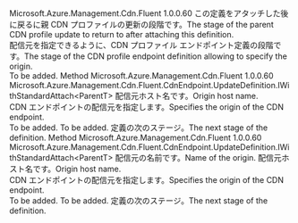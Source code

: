 <Type Name="IStandardEndpoint&lt;ParentT&gt;" FullName="Microsoft.Azure.Management.Cdn.Fluent.CdnEndpoint.UpdateDefinition.Blank.StandardEndpoint.IStandardEndpoint&lt;ParentT&gt;">
  <TypeSignature Language="C#" Value="public interface IStandardEndpoint&lt;ParentT&gt;" />
  <TypeSignature Language="ILAsm" Value=".class public interface auto ansi abstract IStandardEndpoint`1&lt;ParentT&gt;" />
  <TypeSignature Language="DocId" Value="T:Microsoft.Azure.Management.Cdn.Fluent.CdnEndpoint.UpdateDefinition.Blank.StandardEndpoint.IStandardEndpoint`1" />
  <TypeSignature Language="VB.NET" Value="Public Interface IStandardEndpoint(Of ParentT)" />
  <TypeSignature Language="F#" Value="type IStandardEndpoint&lt;'ParentT&gt; = interface" />
  <AssemblyInfo>
    <AssemblyName>Microsoft.Azure.Management.Cdn.Fluent</AssemblyName>
    <AssemblyVersion>1.0.0.60</AssemblyVersion>
  </AssemblyInfo>
  <TypeParameters>
    <TypeParameter Name="ParentT" />
  </TypeParameters>
  <Interfaces />
  <Docs>
    <typeparam name="ParentT"><span data-ttu-id="3569c-101">この定義をアタッチした後に戻るに親 CDN プロファイルの更新の段階です。</span><span class="sxs-lookup"><span data-stu-id="3569c-101">The stage of the parent CDN profile update to return to after attaching this definition.</span></span></typeparam>
    <summary>
            <span data-ttu-id="3569c-102">配信元を指定できるように、CDN プロファイル エンドポイント定義の段階です。</span><span class="sxs-lookup"><span data-stu-id="3569c-102">The stage of the CDN profile endpoint definition allowing to specify the origin.</span></span>
            </summary>
    <remarks>To be added.</remarks>
  </Docs>
  <Members>
    <Member MemberName="WithOrigin">
      <MemberSignature Language="C#" Value="public Microsoft.Azure.Management.Cdn.Fluent.CdnEndpoint.UpdateDefinition.IWithStandardAttach&lt;ParentT&gt; WithOrigin (string originHostName);" />
      <MemberSignature Language="ILAsm" Value=".method public hidebysig newslot virtual instance class Microsoft.Azure.Management.Cdn.Fluent.CdnEndpoint.UpdateDefinition.IWithStandardAttach`1&lt;!ParentT&gt; WithOrigin(string originHostName) cil managed" />
      <MemberSignature Language="DocId" Value="M:Microsoft.Azure.Management.Cdn.Fluent.CdnEndpoint.UpdateDefinition.Blank.StandardEndpoint.IStandardEndpoint`1.WithOrigin(System.String)" />
      <MemberSignature Language="VB.NET" Value="Public Function WithOrigin (originHostName As String) As IWithStandardAttach(Of ParentT)" />
      <MemberSignature Language="F#" Value="abstract member WithOrigin : string -&gt; Microsoft.Azure.Management.Cdn.Fluent.CdnEndpoint.UpdateDefinition.IWithStandardAttach&lt;'ParentT&gt;" Usage="iStandardEndpoint.WithOrigin originHostName" />
      <MemberType>Method</MemberType>
      <AssemblyInfo>
        <AssemblyName>Microsoft.Azure.Management.Cdn.Fluent</AssemblyName>
        <AssemblyVersion>1.0.0.60</AssemblyVersion>
      </AssemblyInfo>
      <ReturnValue>
        <ReturnType>Microsoft.Azure.Management.Cdn.Fluent.CdnEndpoint.UpdateDefinition.IWithStandardAttach&lt;ParentT&gt;</ReturnType>
      </ReturnValue>
      <Parameters>
        <Parameter Name="originHostName" Type="System.String" />
      </Parameters>
      <Docs>
        <param name="originHostName"><span data-ttu-id="3569c-103">配信元ホスト名です。</span><span class="sxs-lookup"><span data-stu-id="3569c-103">Origin host name.</span></span></param>
        <summary>
            <span data-ttu-id="3569c-104">CDN エンドポイントの配信元を指定します。</span><span class="sxs-lookup"><span data-stu-id="3569c-104">Specifies the origin of the CDN endpoint.</span></span>
            </summary>
        <returns>To be added.</returns>
        <remarks>To be added.</remarks>
        <return><span data-ttu-id="3569c-105">定義の次のステージ。</span><span class="sxs-lookup"><span data-stu-id="3569c-105">The next stage of the definition.</span></span></return>
      </Docs>
    </Member>
    <Member MemberName="WithOrigin">
      <MemberSignature Language="C#" Value="public Microsoft.Azure.Management.Cdn.Fluent.CdnEndpoint.UpdateDefinition.IWithStandardAttach&lt;ParentT&gt; WithOrigin (string originName, string originHostName);" />
      <MemberSignature Language="ILAsm" Value=".method public hidebysig newslot virtual instance class Microsoft.Azure.Management.Cdn.Fluent.CdnEndpoint.UpdateDefinition.IWithStandardAttach`1&lt;!ParentT&gt; WithOrigin(string originName, string originHostName) cil managed" />
      <MemberSignature Language="DocId" Value="M:Microsoft.Azure.Management.Cdn.Fluent.CdnEndpoint.UpdateDefinition.Blank.StandardEndpoint.IStandardEndpoint`1.WithOrigin(System.String,System.String)" />
      <MemberSignature Language="VB.NET" Value="Public Function WithOrigin (originName As String, originHostName As String) As IWithStandardAttach(Of ParentT)" />
      <MemberSignature Language="F#" Value="abstract member WithOrigin : string * string -&gt; Microsoft.Azure.Management.Cdn.Fluent.CdnEndpoint.UpdateDefinition.IWithStandardAttach&lt;'ParentT&gt;" Usage="iStandardEndpoint.WithOrigin (originName, originHostName)" />
      <MemberType>Method</MemberType>
      <AssemblyInfo>
        <AssemblyName>Microsoft.Azure.Management.Cdn.Fluent</AssemblyName>
        <AssemblyVersion>1.0.0.60</AssemblyVersion>
      </AssemblyInfo>
      <ReturnValue>
        <ReturnType>Microsoft.Azure.Management.Cdn.Fluent.CdnEndpoint.UpdateDefinition.IWithStandardAttach&lt;ParentT&gt;</ReturnType>
      </ReturnValue>
      <Parameters>
        <Parameter Name="originName" Type="System.String" />
        <Parameter Name="originHostName" Type="System.String" />
      </Parameters>
      <Docs>
        <param name="originName"><span data-ttu-id="3569c-106">配信元の名前です。</span><span class="sxs-lookup"><span data-stu-id="3569c-106">Name of the origin.</span></span></param>
        <param name="originHostName"><span data-ttu-id="3569c-107">配信元ホスト名です。</span><span class="sxs-lookup"><span data-stu-id="3569c-107">Origin host name.</span></span></param>
        <summary>
            <span data-ttu-id="3569c-108">CDN エンドポイントの配信元を指定します。</span><span class="sxs-lookup"><span data-stu-id="3569c-108">Specifies the origin of the CDN endpoint.</span></span>
            </summary>
        <returns>To be added.</returns>
        <remarks>To be added.</remarks>
        <return><span data-ttu-id="3569c-109">定義の次のステージ。</span><span class="sxs-lookup"><span data-stu-id="3569c-109">The next stage of the definition.</span></span></return>
      </Docs>
    </Member>
  </Members>
</Type>